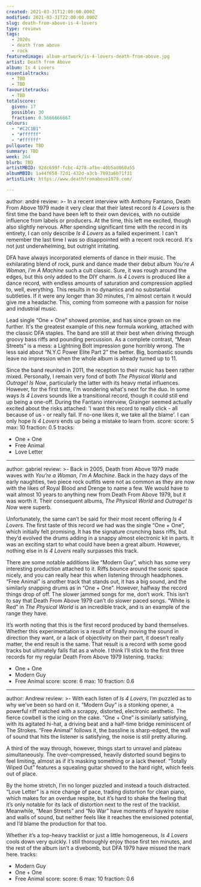 ```yaml
---
created: 2021-03-31T12:00:00.000Z
modified: 2021-03-31T22:00:00.000Z
slug: death-from-above-is-4-lovers
type: reviews
tags:
  - 2020s
  - death from above
  - rock
featuredimage: album-artwork/is-4-lovers-death-from-above.jpg
artist: Death from Above
album: Is 4 Lovers
essentialtracks:
  - TBD
  - TBD
favouritetracks:
  - TBD
totalscore:
  given: 17
  possible: 30
  fraction: 0.5666666667
colours:
  - "#C2C1B1"
  - "#ffffff"
  - "#ffffff"
pullquote: TBD
summary: TBD
week: 264
blurb: TBD
artistMBID: 92dc699f-fcbc-4278-afbe-40b5ad060a55
albumMBID: 1a44f658-72d1-432d-a3cb-7093a6b71f31
artistLink: https://www.deathfromabove1979.com/

---
```

author: andré
review: >-
  In a recent interview with Anthony Fantano, Death From Above 1979 made it very clear that their latest record _Is 4 Lovers_ is the first time the band have been left to their own devices, with no outside influence from labels or producers. At the time, this left me excited, though also slightly nervous. After spending significant time with the record in its entirety, I can only describe _Is 4 Lovers_ as a failed experiment. I can't remember the last time I was so disappointed with a recent rock record. It's not just underwhelming, but outright irritating.

  DFA have always incorporated elements of dance in their music. The exhilarating blend of rock, punk and dance made their debut album _You're A Woman, I'm A Machine_ such a cult classic. Sure, it was rough around the edges, but this only added to the DIY charm. _Is 4 Lovers_ is produced like a dance record, with endless amounts of saturation and compression applied to, well, everything. This results in no dynamics and no substantial subtleties. If it were any longer than 30 minutes, I'm almost certain it would give me a headache. This, coming from someone with a passion for noise and industrial music.

  Lead single “One + One” showed promise, and has since grown on me further. It's the greatest example of this new formula working, attached with the classic DFA staples. The band are still at their best when driving through groovy bass riffs and pounding percussion. As a complete contrast, “Mean Streets” is a mess: a Lightning Bolt impression gone horribly wrong. The less said about “N.Y.C Power Elite Part 2” the better. Big, bombastic sounds leave no impression when the whole album is already turned up to 11. 

  Since the band reunited in 2011, the reception to their music has been rather mixed. Personally, I remain very fond of both _The Physical World_ and _Outrage! Is Now_, particularly the latter with its heavy metal influences. However, for the first time, I'm wondering what's next for the duo. In some ways _Is 4 Lovers_ sounds like a transitional record, though it could still end up being a one-off. During the Fantano interview, Grainger seemed actually excited about the risks attached: 'I want this record to really click - all because of us - or really fail. If no-one likes it, we take all the blame'. I can only hope _Is 4 Lovers_ ends up being a mistake to learn from.
score:
  score: 5
  max: 10
  fraction: 0.5
tracks:
  - One + One
  - Free Animal
  - Love Letter

---
author: gabriel
review: >-
  Back in 2005, Death from Above 1979 made waves with _You’re a Woman, I’m A Machine_. Back in the hazy days of the early naughties, two piece rock outfits were not as common as they are now with the likes of Royal Blood and Drenge to name a few. We would have to wait almost 10 years to anything new from Death From Above 1979, but it was worth it. Their consequent albums, _The Physical World_ and _Outrage! Is Now_ were superb. 

  Unfortunately, the same can’t be said for their most recent offering _Is 4 Lovers_. The first taste of this record we had was the single “One + One”, which initially felt promising. It has the signature crunching bass riffs, but they’d evolved the drums adding in a snappy almost electronic kit in parts. It was an exciting start to what could have been a great album. However, nothing else in _Is 4 Lovers_ really surpasses this track. 

  There are some notable additions like “Modern Guy”, which has some very interesting production attached to it. Riffs bounce around the sonic space nicely, and you can really hear this when listening through headphones. “Free Animal” is another track that stands out, it has a big sound, and the similarly snapping drums as in “One + One”. However, halfway the record things drop of off. The slower jammed songs for me, don’t work. This isn’t to say that Death From Above 1979 can’t do slower paced songs. “White is Red” in _The Physical World_ is an incredible track, and is an example of the range they have. 

  It’s worth noting that this is the first record produced by band themselves. Whether this experimentation is a result of finally moving the sound in direction they want, or a lack of objectivity on their part, it doesn’t really matter, the end result is the same. That result is a record with some good tracks but ultimately falls flat as a whole. I think I’ll stick to the first three records for my regular Death From Above 1979 listening. 
tracks:
  - One + One
  - Modern Guy
  - Free Animal
score:
  score: 6
  max: 10
  fraction: 0.6

---
author: Andrew
review: >-
  With each listen of _Is 4 Lovers_, I’m puzzled as to why we’ve been so hard on it. “Modern Guy” is a stonking opener, a powerful riff matched with a scrappy, distorted, electronic aesthetic. The fierce cowbell is the icing on the cake. “One + One” is similarly satisfying, with its agitated hi-hat, a driving beat and a half-time bridge reminiscent of The Strokes. “Free Animal” follows it, the bassline is sharp-edged, the wall of sound that hits the listener is satisfying, the noise is still pretty alluring.


  A third of the way through, however, things start to unravel and plateau simultaneously. The over-compressed, heavily distorted sound begins to feel limiting, almost as if it’s masking something or a lack thereof. “Totally Wiped Out” features a squealing guitar shoved to the hard right, which feels out of place.


  By the home stretch, I’m no longer puzzled and instead a touch distracted. “Love Letter” is a nice change of pace, trading distortion for clean piano, which makes for an overdue respite, but it’s hard to shake the feeling that it’s only notable for its lack of distortion next to the rest of the tracklist. Meanwhile, “Mean Streets” and “No War” have moments of haywire noise and walls of sound, but neither feels like it reaches the envisioned potential, and I’d blame the production for that too.


  Whether it’s a top-heavy tracklist or just a little homogeneous, _Is 4 Lovers_ cools down very quickly. I still thoroughly enjoy those first ten minutes, and the rest of the album isn’t a divebomb, but DFA 1979 have missed the mark here.
tracks:
  - Modern Guy
  - One + One
  - Free Animal
score:
  score: 6
  max: 10
  fraction: 0.6
